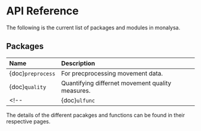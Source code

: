 
# API Reference

The following is the current list of packages and modules in monalysa.

## Packages
| Name | Description |
|:-----|:------------|
| {doc}`preprocess` | For precprocessing movement data. |
| {doc}`quality` | Quantifying differnet movement quality measures. | 
<!-- | {doc}`ulfunc` | Quanitfying UL functioning from wearable sensros. | -->

<!-- ## Modules
| Name | Description |
|:-----|:------------|
| {py:mod}`monalysa.readers` | For reading data from different formats. |
| {py:mod}`monalysa.misc` | Miscellaneous functions. | -->

The details of the different pacakges and functions can be found in their respective pages.